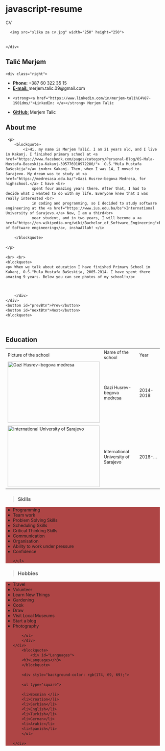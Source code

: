 # javascript-resume
<!DOCTYPE html>
<html lang="en">
<head>
<meta charset="UTF-8">
<meta name="viewport" content="width=device-width, initial-scale=1.0">
<link rel="stylesheet" href="https://unicons.iconscout.com/release/v2.1.3/css/unicons.css">
<link rel="stylesheet" href="./css/css.css">


<title> Talić Merjem CV </title>


</head>

<body>

<nav>
<div class="container inner">
   <div class="logo">
       <i class="uil uil-cell"></i>
 CV

   </div>
</div>



</nav>


<main class="container">

<section class="profile" id="dragon">
<div class="left">
    <div class="avatar__block">

      <img src="slika za cv.jpg" width="250" height="250">

      
    </div>
<div>
    <h2>Talić Merjem</h2>
    

</div>
</div>


    <div class="right">
        
<ul class="contact">
<li>
    <i class="uil uil-phone-volume"></i>
    <strong>Phone: </strong> +387 60 322 35 15
</li>

<li>
    <i class="uil uil-envelope"></i>
<strong><a href="https://mail.google.com/mail/u/0/?pli=1#inbox">E-mail: </a> </strong> merjem.talic.09@gmail.com
</li>

<li>

    <strong><a href="https://www.linkedin.com/in/merjem-tali%C4%87-1901dms/">LinkedIn: </a></strong> Merjem Talic
</li>

<li>
    <strong><a href="https://github.com/MerjemT"> GitHub:</a> </strong> Merjem Talic
</li>

</ul>

</div>

</section>

<section class="centar"> 
    <h1 class="section__heading">About me</h1> 

     <p>
        <blockquote>
            <i>Hi, my name is Merjem Talić. I am 21 years old, and I live in Kakanj. I finished primary school at <a href="https://www.facebook.com/pages/category/Personal-Blog/OS-Mula-Mustafa-Baseskija-Kakanj-395776910972280/">  O.Š."Mula Mustafa Bašeskija"</a> in<br> Kakanj. Then, when I was 14, I moved to Sarajevo. My dream was to study at <a href="https://medresasa.edu.ba/">Gazi Husrev-begova Medresa, for highschool.</a> I have <br>
                spent four amazing years there. After that, I had to decide what I wanted to do with my life. Everyone knew that I was really interested <br> 
                in coding and programming, so I decided to study software engineering at the <a href="https://www.ius.edu.ba/bs">International University of Sarajevo.</a> Now, I am a third<br>
                year student, and in two years, I will become a <a href="https://en.wikipedia.org/wiki/Bachelor_of_Software_Engineering">Bachelor of Software engineering</a>, inshaAllah! </i>
                 
        </blockquote>

    </p> 

    <br> <br>
    <blockquote>
    <p> When we talk about education I have finished Primary School in Kakanj, O.Š."Mula Mustafa Bašeskija, 2005-2014. I have spent there amazing 9 years. Below you can see photos of my school!</p>
</blockquote>
</section>
    <div class="images-container">
        <div class="images-slide">
<img src="./images/os-mula-mustafa-baseskija.jpg" id="lastClone" alt="">
<img src="./images/DSC_0559.jpg" alt="">
<img src="./images/IMG_0582.jpg" alt="">
<img src="./images/IMG_0594.jpg" alt="">
<img src="./images/OS-Mula-Mustafa-Baseskija-Kakanj-2-1500x1123.jpg" alt="">
<img src="./images/os-mula-mustafa-baseskija.jpg" alt="">
<img src="./images/DSC_0559.jpg" id="firstClone" alt="">


        </div>
    </div>
    <button id="prevBtn">Prev</button>
    <button id="nextBtn">Next</button>
    <blockquote>
<p>
<br>


<div id="table">
    <h2>Education</h2>


<table>

<tr id="naslov">
<td> Picture of the school</td>
<td>Name of the school</td>
<td>Year</td>
</tr>



<tr>
<td><img src="images/gazi.jpg" width="300" height="200" title="Gazi Husrev-begova medresa"> </td>
<td>Gazi Husrev-begova medresa </td>
<td> 2014-2018 </td>    
</tr>

<tr>
<td > <img src="images/download.jpg" width="300" height="200" title="International University of Sarajevo"> </td>
<td>International University of Sarajevo</td>
<td>2018-...</td>
</tr>


</table>
</div>
</div>
</div>
<blockquote>     
     
<h3> Skills </h3>

<div id="Skills">
</blockquote>
<div style="background-color: rgb(174, 69, 69);">
    <ul type="square">
    <li>Programming</li>
    <li>Team work</li>
    <li>Problem Solving Skills</li>
    <li>Scheduling Skills</li>
    <li>Critical Thinking Skills</li>
    <li>Communication</li>
    <li>Organisation</li>
    <li>Ability to work under pressure</li>
    <li>Confidence</li>
    
    </ul>
</div>

</div>
   <div id="Hobbies"> 
    <blockquote>
        <h3>Hobbies</h3></blockquote>
        <div style="background-color: rgb(174, 69, 69);">
        <ul type="square">
        <li>Travel</li>
        <li>Volunteer</li>
        <li>Learn New Things</li>
        <li>Gardening</li>
        <li>Cook</li>
        <li>Draw</li>
        <li>Visit Local Museums</li>
        <li>Start a blog</li>
        <li>Photography</li>
        
        </ul>
        </div>
    </div>
        <blockquote>
            <div id="Languages"> 
        <h3>Languages</h3>
        </blockquote>
        
        <div style="background-color: rgb(174, 69, 69);">
        
        <ul type="square">
        
        <li>Bosnian </li>
        <li>Croation</li>
        <li>Serbian</li>
        <li>English</li>
        <li>Turkish</li>
        <li>German</li>
        <li>Arabic</li>
        <li>Spanish</li>
        </ul>
        
    </div>
<div id="footer">

</div>
</div>
</div>
</div>
</main>




<script src="js/javascript.js"></script>



</body>




</html>
